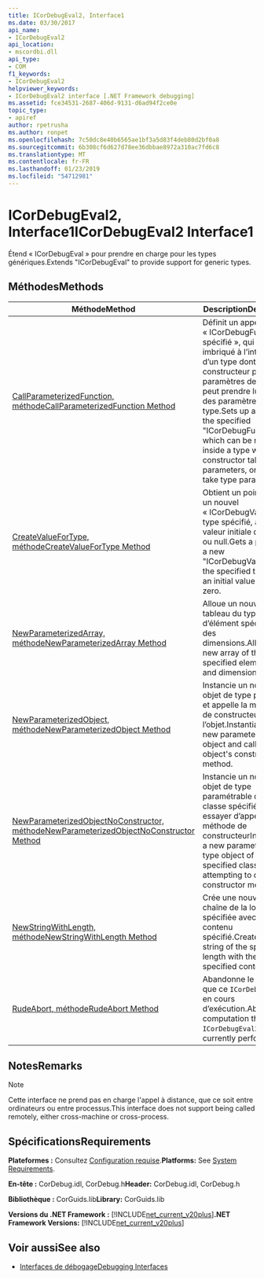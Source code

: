 ```yaml
---
title: ICorDebugEval2, Interface1
ms.date: 03/30/2017
api_name:
- ICorDebugEval2
api_location:
- mscordbi.dll
api_type:
- COM
f1_keywords:
- ICorDebugEval2
helpviewer_keywords:
- ICorDebugEval2 interface [.NET Framework debugging]
ms.assetid: fce34531-2687-406d-9131-d6ad94f2ce0e
topic_type:
- apiref
author: rpetrusha
ms.author: ronpet
ms.openlocfilehash: 7c50dc8e40b6565ae1bf3a5d83f4deb80d2bf0a8
ms.sourcegitcommit: 6b308cf6d627d78ee36dbbae8972a310ac7fd6c8
ms.translationtype: MT
ms.contentlocale: fr-FR
ms.lasthandoff: 01/23/2019
ms.locfileid: "54712981"
---
```

# <a name="icordebugeval2-interface1"></a><span data-ttu-id="217a3-102">ICorDebugEval2, Interface1</span><span class="sxs-lookup"><span data-stu-id="217a3-102">ICorDebugEval2 Interface1</span></span>
<span data-ttu-id="217a3-103">Étend « ICorDebugEval » pour prendre en charge pour les types génériques.</span><span class="sxs-lookup"><span data-stu-id="217a3-103">Extends "ICorDebugEval" to provide support for generic types.</span></span>  
  
## <a name="methods"></a><span data-ttu-id="217a3-104">Méthodes</span><span class="sxs-lookup"><span data-stu-id="217a3-104">Methods</span></span>  
  
|<span data-ttu-id="217a3-105">Méthode</span><span class="sxs-lookup"><span data-stu-id="217a3-105">Method</span></span>|<span data-ttu-id="217a3-106">Description</span><span class="sxs-lookup"><span data-stu-id="217a3-106">Description</span></span>|  
|------------|-----------------|  
|[<span data-ttu-id="217a3-107">CallParameterizedFunction, méthode</span><span class="sxs-lookup"><span data-stu-id="217a3-107">CallParameterizedFunction Method</span></span>](../../../../docs/framework/unmanaged-api/debugging/icordebugeval2-callparameterizedfunction-method.md)|<span data-ttu-id="217a3-108">Définit un appel à « ICorDebugFunction spécifié », qui peut être imbriqué à l’intérieur d’un type dont le constructeur prend des paramètres de type, ou peut prendre lui-même des paramètres de type.</span><span class="sxs-lookup"><span data-stu-id="217a3-108">Sets up a call to the specified "ICorDebugFunction", which can be nested inside a type whose constructor takes type parameters, or can itself take type parameters.</span></span>|  
|[<span data-ttu-id="217a3-109">CreateValueForType, méthode</span><span class="sxs-lookup"><span data-stu-id="217a3-109">CreateValueForType Method</span></span>](../../../../docs/framework/unmanaged-api/debugging/icordebugeval2-createvaluefortype-method.md)|<span data-ttu-id="217a3-110">Obtient un pointeur vers un nouvel « ICorDebugValue » du type spécifié, avec une valeur initiale de zéro ou null.</span><span class="sxs-lookup"><span data-stu-id="217a3-110">Gets a pointer to a new "ICorDebugValue" of the specified type, with an initial value of null or zero.</span></span>|  
|[<span data-ttu-id="217a3-111">NewParameterizedArray, méthode</span><span class="sxs-lookup"><span data-stu-id="217a3-111">NewParameterizedArray Method</span></span>](../../../../docs/framework/unmanaged-api/debugging/icordebugeval2-newparameterizedarray-method.md)|<span data-ttu-id="217a3-112">Alloue un nouveau tableau du type d’élément spécifié et des dimensions.</span><span class="sxs-lookup"><span data-stu-id="217a3-112">Allocates a new array of the specified element type and dimensions.</span></span>|  
|[<span data-ttu-id="217a3-113">NewParameterizedObject, méthode</span><span class="sxs-lookup"><span data-stu-id="217a3-113">NewParameterizedObject Method</span></span>](../../../../docs/framework/unmanaged-api/debugging/icordebugeval2-newparameterizedobject-method.md)|<span data-ttu-id="217a3-114">Instancie un nouvel objet de type paramétré et appelle la méthode de constructeur de l’objet.</span><span class="sxs-lookup"><span data-stu-id="217a3-114">Instantiates a new parameterized type object and calls the object's constructor method.</span></span>|  
|[<span data-ttu-id="217a3-115">NewParameterizedObjectNoConstructor, méthode</span><span class="sxs-lookup"><span data-stu-id="217a3-115">NewParameterizedObjectNoConstructor Method</span></span>](../../../../docs/framework/unmanaged-api/debugging/icordebugeval2-newparameterizedobjectnoconstructor-method.md)|<span data-ttu-id="217a3-116">Instancie un nouvel objet de type paramétrable de la classe spécifiée sans essayer d’appeler une méthode de constructeur</span><span class="sxs-lookup"><span data-stu-id="217a3-116">Instantiates a new parameterized type object of the specified class without attempting to call a constructor method</span></span>|  
|[<span data-ttu-id="217a3-117">NewStringWithLength, méthode</span><span class="sxs-lookup"><span data-stu-id="217a3-117">NewStringWithLength Method</span></span>](../../../../docs/framework/unmanaged-api/debugging/icordebugeval2-newstringwithlength-method.md)|<span data-ttu-id="217a3-118">Crée une nouvelle chaîne de la longueur spécifiée avec le contenu spécifié.</span><span class="sxs-lookup"><span data-stu-id="217a3-118">Creates a new string of the specified length with the specified contents.</span></span>|  
|[<span data-ttu-id="217a3-119">RudeAbort, méthode</span><span class="sxs-lookup"><span data-stu-id="217a3-119">RudeAbort Method</span></span>](../../../../docs/framework/unmanaged-api/debugging/icordebugeval2-rudeabort-method.md)|<span data-ttu-id="217a3-120">Abandonne le calcul que ce `ICorDebugEval2` en cours d’exécution.</span><span class="sxs-lookup"><span data-stu-id="217a3-120">Aborts the computation that this `ICorDebugEval2` is currently performing.</span></span>|  
  
## <a name="remarks"></a><span data-ttu-id="217a3-121">Notes</span><span class="sxs-lookup"><span data-stu-id="217a3-121">Remarks</span></span>  
  
> [!NOTE]
>  <span data-ttu-id="217a3-122">Cette interface ne prend pas en charge l'appel à distance, que ce soit entre ordinateurs ou entre processus.</span><span class="sxs-lookup"><span data-stu-id="217a3-122">This interface does not support being called remotely, either cross-machine or cross-process.</span></span>  
  
## <a name="requirements"></a><span data-ttu-id="217a3-123">Spécifications</span><span class="sxs-lookup"><span data-stu-id="217a3-123">Requirements</span></span>  
 <span data-ttu-id="217a3-124">**Plateformes :** Consultez [Configuration requise](../../../../docs/framework/get-started/system-requirements.md).</span><span class="sxs-lookup"><span data-stu-id="217a3-124">**Platforms:** See [System Requirements](../../../../docs/framework/get-started/system-requirements.md).</span></span>  
  
 <span data-ttu-id="217a3-125">**En-tête :** CorDebug.idl, CorDebug.h</span><span class="sxs-lookup"><span data-stu-id="217a3-125">**Header:** CorDebug.idl, CorDebug.h</span></span>  
  
 <span data-ttu-id="217a3-126">**Bibliothèque :** CorGuids.lib</span><span class="sxs-lookup"><span data-stu-id="217a3-126">**Library:** CorGuids.lib</span></span>  
  
 <span data-ttu-id="217a3-127">**Versions du .NET Framework :** [!INCLUDE[net_current_v20plus](../../../../includes/net-current-v20plus-md.md)]</span><span class="sxs-lookup"><span data-stu-id="217a3-127">**.NET Framework Versions:** [!INCLUDE[net_current_v20plus](../../../../includes/net-current-v20plus-md.md)]</span></span>  
  
## <a name="see-also"></a><span data-ttu-id="217a3-128">Voir aussi</span><span class="sxs-lookup"><span data-stu-id="217a3-128">See also</span></span>
- [<span data-ttu-id="217a3-129">Interfaces de débogage</span><span class="sxs-lookup"><span data-stu-id="217a3-129">Debugging Interfaces</span></span>](../../../../docs/framework/unmanaged-api/debugging/debugging-interfaces.md)

